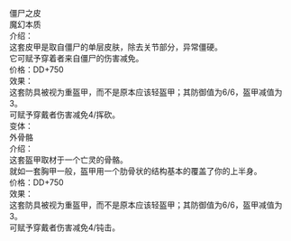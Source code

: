 <title>僵尸之皮</title>
<meta name="GENERATOR" content="WinCHM">
<meta http-equiv="Content-Type" content="text/html; charset=gb2312">
<br>僵尸之皮
<br>魔幻本质
<br>介绍：
<br>       这套皮甲是取自僵尸的单层皮肤，除去关节部分，异常僵硬。
<br>       它可赋予穿着者来自僵尸的伤害减免。
<br>价格：DD+750
<br>效果：
<br>       这套防具被视为重盔甲，而不是原本应该轻盔甲；其防御值为6/6，盔甲减值为3。
<br>       可赋予穿戴者伤害减免4/挥砍。
<br>变体：
<br>外骨骼
<br>介绍：
<br>      这套盔甲取材于一个亡灵的骨骼。
<br>      就如一套胸甲一般，盔甲用一个肋骨状的结构基本的覆盖了你的上半身。
<br>价格：DD+750
<br>效果：
<br>       这套防具被视为重盔甲，而不是原本应该轻盔甲；其防御值为6/6，盔甲减值为3。
<br>       可赋予穿戴者伤害减免4/钝击。